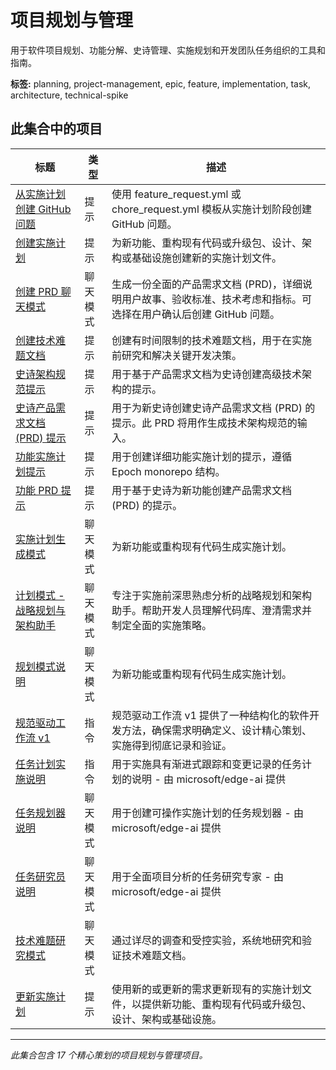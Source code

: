 # 项目规划与管理

用于软件项目规划、功能分解、史诗管理、实施规划和开发团队任务组织的工具和指南。

**标签:** planning, project-management, epic, feature, implementation, task, architecture, technical-spike

## 此集合中的项目

| 标题                                                                                                     | 类型     | 描述                                                                                                               |
| -------------------------------------------------------------------------------------------------------- | -------- | ------------------------------------------------------------------------------------------------------------------ |
| [从实施计划创建 GitHub 问题](../prompts/create-github-issues-feature-from-implementation-plan.prompt.md) | 提示     | 使用 feature_request.yml 或 chore_request.yml 模板从实施计划阶段创建 GitHub 问题。                                 |
| [创建实施计划](../prompts/create-implementation-plan.prompt.md)                                          | 提示     | 为新功能、重构现有代码或升级包、设计、架构或基础设施创建新的实施计划文件。                                         |
| [创建 PRD 聊天模式](../chatmodes/prd.chatmode.md)                                                        | 聊天模式 | 生成一份全面的产品需求文档 (PRD)，详细说明用户故事、验收标准、技术考虑和指标。可选择在用户确认后创建 GitHub 问题。 |
| [创建技术难题文档](../prompts/create-technical-spike.prompt.md)                                          | 提示     | 创建有时间限制的技术难题文档，用于在实施前研究和解决关键开发决策。                                                 |
| [史诗架构规范提示](../prompts/breakdown-epic-arch.prompt.md)                                             | 提示     | 用于基于产品需求文档为史诗创建高级技术架构的提示。                                                                 |
| [史诗产品需求文档 (PRD) 提示](../prompts/breakdown-epic-pm.prompt.md)                                    | 提示     | 用于为新史诗创建史诗产品需求文档 (PRD) 的提示。此 PRD 将用作生成技术架构规范的输入。                               |
| [功能实施计划提示](../prompts/breakdown-feature-implementation.prompt.md)                                | 提示     | 用于创建详细功能实施计划的提示，遵循 Epoch monorepo 结构。                                                         |
| [功能 PRD 提示](../prompts/breakdown-feature-prd.prompt.md)                                              | 提示     | 用于基于史诗为新功能创建产品需求文档 (PRD) 的提示。                                                                |
| [实施计划生成模式](../chatmodes/implementation-plan.chatmode.md)                                         | 聊天模式 | 为新功能或重构现有代码生成实施计划。                                                                               |
| [计划模式 - 战略规划与架构助手](../chatmodes/plan.chatmode.md)                                           | 聊天模式 | 专注于实施前深思熟虑分析的战略规划和架构助手。帮助开发人员理解代码库、澄清需求并制定全面的实施策略。               |
| [规划模式说明](../chatmodes/planner.chatmode.md)                                                         | 聊天模式 | 为新功能或重构现有代码生成实施计划。                                                                               |
| [规范驱动工作流 v1](../instructions/spec-driven-workflow-v1.instructions.md)                             | 指令     | 规范驱动工作流 v1 提供了一种结构化的软件开发方法，确保需求明确定义、设计精心策划、实施得到彻底记录和验证。         |
| [任务计划实施说明](../instructions/task-implementation.instructions.md)                                  | 指令     | 用于实施具有渐进式跟踪和变更记录的任务计划的说明 - 由 microsoft/edge-ai 提供                                       |
| [任务规划器说明](../chatmodes/task-planner.chatmode.md)                                                  | 聊天模式 | 用于创建可操作实施计划的任务规划器 - 由 microsoft/edge-ai 提供                                                     |
| [任务研究员说明](../chatmodes/task-researcher.chatmode.md)                                               | 聊天模式 | 用于全面项目分析的任务研究专家 - 由 microsoft/edge-ai 提供                                                         |
| [技术难题研究模式](../chatmodes/research-technical-spike.chatmode.md)                                    | 聊天模式 | 通过详尽的调查和受控实验，系统地研究和验证技术难题文档。                                                           |
| [更新实施计划](../prompts/update-implementation-plan.prompt.md)                                          | 提示     | 使用新的或更新的需求更新现有的实施计划文件，以提供新功能、重构现有代码或升级包、设计、架构或基础设施。             |

---

_此集合包含 17 个精心策划的项目规划与管理项目。_
